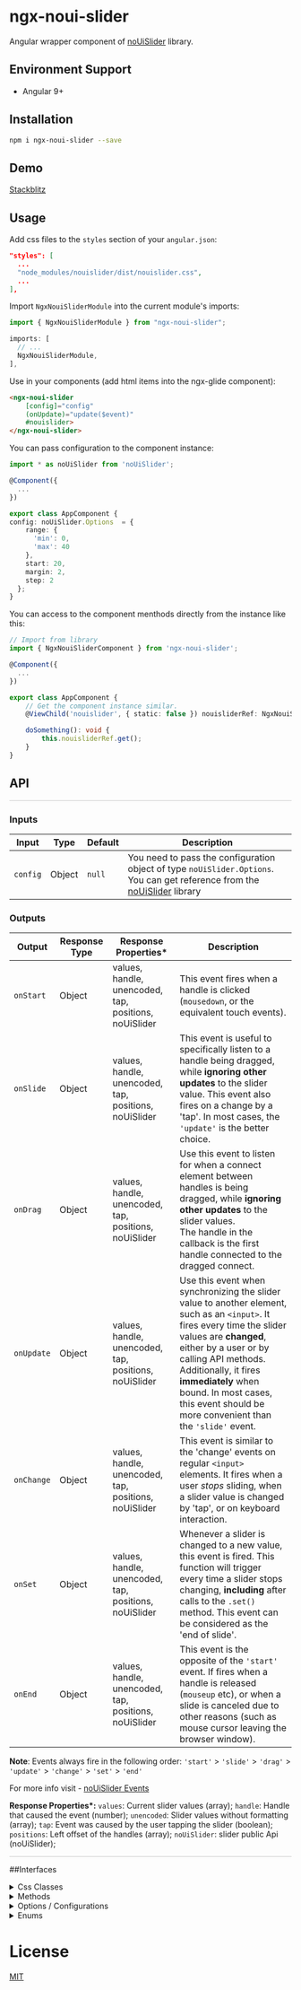 # ngx-noui-slider

Angular wrapper component of [noUiSlider](https://refreshless.com/nouislider/) library.
<!-- 
![npm](https://img.shields.io/npm/v/ngx-glide) ![NPM](https://img.shields.io/npm/l/ngx-glide) ![npm bundle size](https://img.shields.io/bundlephobia/min/ngx-glide) -->

## Environment Support

- Angular 9+

<!-- ## Compatibility

Versions compatibility list:

| ngx-glide | Angular      |
| --------- | ------------ |
| 12.x.x    | 12.x.x       |
| 11.x.x    | 11.x.x       |
| 10.x.x    | 10.x.x       |
| 1.x.x     | 6.xx - 9.x.x | -->

## Installation

```sh
npm i ngx-noui-slider --save
```

## Demo

[Stackblitz]()

## Usage

Add css files to the `styles` section of your `angular.json`:

```json
"styles": [
  ...
  "node_modules/nouislider/dist/nouislider.css",
  ...
],
```

<!-- You can either import the `styles` files into main scss file:

```scss
@import '~@glidejs/glide/src/assets/sass/glide.core';
@import '~@glidejs/glide/src/assets/sass/glide.theme';
``` -->

Import `NgxNouiSliderModule` into the current module's imports:

```ts
import { NgxNouiSliderModule } from "ngx-noui-slider";

imports: [
  // ...
  NgxNouiSliderModule,
],
```

Use in your components (add html items into the ngx-glide component):

```html
<ngx-noui-slider 
    [config]="config" 
    (onUpdate)="update($event)" 
    #nouislider>
</ngx-noui-slider>
```
You can pass configuration to the component instance:

```ts
import * as noUiSlider from 'noUiSlider';

@Component({
  ...
})

export class AppComponent {
config: noUiSlider.Options  = {
    range: {
      'min': 0,
      'max': 40
    },
    start: 20,
    margin: 2,
    step: 2
  };
}
```

You can access to the component menthods directly from the instance like this:

```ts
// Import from library
import { NgxNouiSliderComponent } from 'ngx-noui-slider';

@Component({
  ...
})

export class AppComponent {
    // Get the component instance similar.
    @ViewChild('nouislider', { static: false }) nouisliderRef: NgxNouiSliderComponent;

    doSomething(): void {
        this.nouisliderRef.get();
    }
}
```

## API
<hr style="border-top:1px solid #ccc; height: 0; margin: 0"/>

### Inputs

| Input                 | Type              | Default                                      | Description                                                                                |
| --------------------- | ----------------- | -------------------------------------------- | ------------------------------------------------------------------------------------------ |
| `config`| Object| `null`| You need to pass the configuration object of type `noUiSlider.Options`. You can get reference from the [noUiSlider](https://refreshless.com/nouislider/) library

### Outputs

| Output            | Response Type | Response Properties* | Description                                                                                                                                                                |
| -----------------| -------- | --------------------------------------------- |-------------------------------------------------------------------------------------------------------------------------------------------------------------------------- |
| `onStart`| Object | values, handle, unencoded, tap, positions, noUiSlider | This event fires when a handle is clicked (`mousedown`, or the equivalent touch events). |
| `onSlide`| Object | values, handle, unencoded, tap, positions, noUiSlider | This event is useful to specifically listen to a handle being dragged, while **ignoring other updates** to the slider value. This event also fires on a change by a 'tap'. In most cases, the `'update'` is the better choice. |
| `onDrag`| Object | values, handle, unencoded, tap, positions, noUiSlider | Use this event to listen for when a connect element between handles is being dragged, while **ignoring other updates** to the slider values.<br>The handle in the callback is the first handle connected to the dragged connect. |
| `onUpdate`| Object | values, handle, unencoded, tap, positions, noUiSlider | Use this event when synchronizing the slider value to another element, such as an `<input>`. It fires every time the slider values are **changed**, either by a user or by calling API methods. Additionally, it fires **immediately** when bound. In most cases, this event should be more convenient than the `'slide'` event. |
| `onChange`| Object | values, handle, unencoded, tap, positions, noUiSlider | This event is similar to the 'change' events on regular `<input>` elements. It fires when a user *stops* sliding, when a slider value is changed by 'tap', or on keyboard interaction.|
| `onSet`| Object | values, handle, unencoded, tap, positions, noUiSlider | Whenever a slider is changed to a new value, this event is fired. This function will trigger every time a slider stops changing, **including** after calls to the `.set()` method. This event can be considered as the 'end of slide'. |
| `onEnd`| Object | values, handle, unencoded, tap, positions, noUiSlider | This event is the opposite of the `'start'` event. If fires when a handle is released (`mouseup` etc), or when a slide is canceled due to other reasons (such as mouse cursor leaving the browser window). |


**Note**:
Events always fire in the following order:
`'start'` > `'slide'` > `'drag'` > `'update'` > `'change'` > `'set'` > `'end'`

For more info visit - [noUiSlider Events](https://refreshless.com/nouislider/events-callbacks/)

**Response Properties\*:**
`values`: Current slider values (array);
`handle`: Handle that caused the event (number);
`unencoded`: Slider values without formatting (array);
`tap`: Event was caused by the user tapping the slider (boolean);
`positions`: Left offset of the handles (array);
`noUiSlider`: slider public Api (noUiSlider);

<hr style="border-top:1px solid #ccc; height: 0; margin: 0"/>

##Interfaces

<details>
  <summary>Css Classes</summary>
  
```ts
interface CssClasses {
    target: string;
    base: string;
    origin: string;
    handle: string;
    handleLower: string;
    handleUpper: string;
    touchArea: string;
    horizontal: string;
    vertical: string;
    background: string;
    connect: string;
    connects: string;
    ltr: string;
    rtl: string;
    textDirectionLtr: string;
    textDirectionRtl: string;
    draggable: string;
    drag: string;
    tap: string;
    active: string;
    tooltip: string;
    pips: string;
    pipsHorizontal: string;
    pipsVertical: string;
    marker: string;
    markerHorizontal: string;
    markerVertical: string;
    markerNormal: string;
    markerLarge: string;
    markerSub: string;
    value: string;
    valueHorizontal: string;
    valueVertical: string;
    valueNormal: string;
    valueLarge: string;
    valueSub: string;
}
```
</details>

<details>
  <summary>Methods</summary>
  
```ts
interface API {
    destroy: () => void;
    steps: () => NextStepsForHandle[];
    on: (eventName: string, callback: EventCallback) => void;
    off: (eventName: string) => void;
    get: (unencoded?: boolean) => GetResult;
    set: (input: number | string | (number | string)[], fireSetEvent?: boolean, exactInput?: boolean) => void;
    setHandle: (handleNumber: number, value: number | string, fireSetEvent?: boolean, exactInput?: boolean) => void;
    reset: (fireSetEvent?: boolean) => void;
    options: Options;
    updateOptions: (optionsToUpdate: UpdatableOptions, fireSetEvent: boolean) => void;
    target: HTMLElement;
    removePips: () => void;
    removeTooltips: () => void;
    getTooltips: () => {
        [handleNumber: number]: HTMLElement | false;
    };
    getOrigins: () => {
        [handleNumber: number]: HTMLElement;
    };
    pips: (grid: Pips) => HTMLElement;
}
```
</details>

<details>
  <summary>Options / Configurations</summary>
  
```ts
// These options can be updated after initialization
interface UpdatableOptions {
    range?: Range;
    start?: StartValues;
    margin?: number;
    limit?: number;
    padding?: number | number[];
    snap?: boolean;
    step?: number;
    pips?: Pips;
    format?: Formatter;
    tooltips?: boolean | PartialFormatter | (boolean | PartialFormatter)[];
    animate?: boolean;
}

// Below options cannot be updated after initialization
interface Options extends UpdatableOptions {
    range: Range;
    connect?: "lower" | "upper" | boolean | boolean[];
    orientation?: "vertical" | "horizontal";
    direction?: "ltr" | "rtl";
    behaviour?: string;
    keyboardSupport?: boolean;
    keyboardPageMultiplier?: number;
    keyboardDefaultStep?: number;
    documentElement?: HTMLElement;
    cssPrefix?: string;
    cssClasses?: CssClasses;
    ariaFormat?: PartialFormatter;
    animationDuration?: number;
}
```
</details>

<details>
  <summary>Enums</summary>
  
```ts
enum PipsMode {
    Range = "range",
    Steps = "steps",
    Positions = "positions",
    Count = "count",
    Values = "values"
}
enum PipsType {
    None = -1,
    NoValue = 0,
    LargeValue = 1,
    SmallValue = 2
}

interface Range {
    min: SubRange;
    max: SubRange;
    [key: string]: SubRange;
}
```
</details>

# License

[MIT](LICENSE)